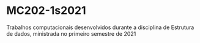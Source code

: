 # MC202-1s2021
Trabalhos computacionais desenvolvidos durante a disciplina de Estrutura de dados, ministrada no primeiro semestre de 2021
